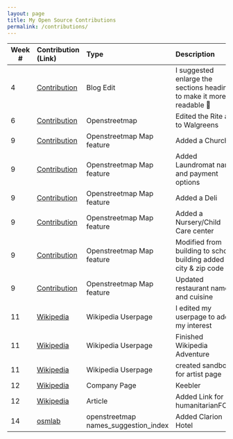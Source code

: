 ```yaml
---
layout: page
title: My Open Source Contributions
permalink: /contributions/
---
```


<!--
Type of the contribution should be "Wikipedia edit", "OpenStreet Map feature", "Project Documentation", "Project Code", "Blog Edit", etc.

The description should include a brief summary of what you did.

Replace the first row below with your contribution.

-->





| Week #       | Contribution (Link)  | Type  | Description |
|---|:---|:---|:---|
|  4  |[Contribution](https://github.com/hunter-college-ossd-fall-2019/jxuan101-weekly/issues/1)|  Blog Edit   |  I suggested enlarge the sections headings to make it more  readable :tada: |
|  6   |   [Contribution](https://www.openstreetmap.org/changeset/75330771)  | Openstreetmap    | Edited the Rite aid to Walgreens |
| 9  | [Contribution](https://www.openstreetmap.org/changeset/76311360)| Openstreetmap Map feature | Added a Church |
| 9  | [Contribution](https://www.openstreetmap.org/changeset/76311770) |Openstreetmap Map feature | Added Laundromat name and payment options|
| 9  |[Contribution](https://www.openstreetmap.org/changeset/76312183)  |Openstreetmap Map feature | Added a Deli |
| 9  |[Contribution](https://www.openstreetmap.org/changeset/76312410) | Openstreetmap Map feature | Added a Nursery/Child Care center|
| 9  |[Contribution](https://www.openstreetmap.org/changeset/76312578) | Openstreetmap Map feature | Modified from building to school building added city & zip code|
| 9  |[Contribution](https://www.openstreetmap.org/changeset/76312761) | Openstreetmap Map feature | Updated restaurant name and cuisine|
| 11 | [Wikipedia](https://en.wikipedia.org/wiki/User:BillyPad)|Wikipedia Userpage |I edited my userpage to add my interest |
| 11 |[Wikipedia](https://en.wikipedia.org/wiki/Special:Contributions/BillyPad)| Wikipedia Userpage |Finished Wikipedia Adventure |
| 11 |[Wikipedia](https://en.wikipedia.org/w/index.php?title=User:BillyPad/sandbox&oldid=926181274)| Wikipedia Userpage | created sandbox for artist page |
| 12 |[Wikipedia](https://en.wikipedia.org/w/index.php?title=Keebler_Company&action=history) |Company Page |Keebler|
| 12 |[Wikipedia](https://en.wikipedia.org/wiki/Free_and_open-source_software)| Article | Added Link for  humanitarianFOSS
| 14 |[osmlab](https://github.com/osmlab/name-suggestion-index/issues/3366) | openstreetmap names_suggestion_index | Added Clarion Hotel
